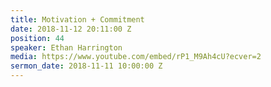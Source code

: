 ```yaml
---
title: Motivation + Commitment
date: 2018-11-12 20:11:00 Z
position: 44
speaker: Ethan Harrington
media: https://www.youtube.com/embed/rP1_M9Ah4cU?ecver=2
sermon_date: 2018-11-11 10:00:00 Z
---
```


